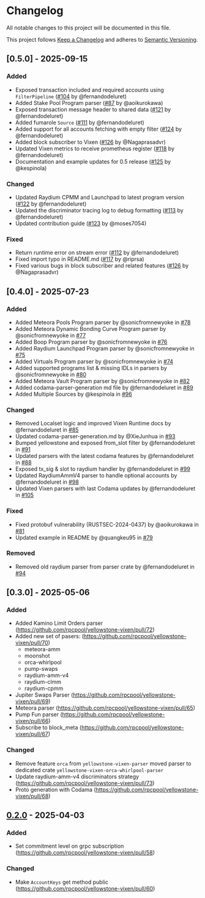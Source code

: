# Changelog

All notable changes to this project will be documented in this file.

This project follows [Keep a Changelog](https://keepachangelog.com/en/1.0.0/)
and adheres to [Semantic Versioning](https://semver.org/).

## [0.5.0] - 2025-09-15

### Added

- Exposed transaction included and required accounts using `FilterPipeline` ([#104](https://github.com/rpcpool/yellowstone-vixen/pull/104) by @fernandodeluret)
- Added Stake Pool Program parser ([#87](https://github.com/rpcpool/yellowstone-vixen/pull/87) by @aoikurokawa)
- Exposed transaction message header to shared data ([#121](https://github.com/rpcpool/yellowstone-vixen/pull/121) by @fernandodeluret)
- Added fumarole `Source` ([#111](https://github.com/rpcpool/yellowstone-vixen/pull/111) by @fernandodeluret)
- Added support for all accounts fetching with empty filter ([#124](https://github.com/rpcpool/yellowstone-vixen/pull/124) by @fernandodeluret)
- Added block subscriber to Vixen ([#126](https://github.com/rpcpool/yellowstone-vixen/pull/126) by @Nagaprasadvr)
- Updated Vixen metrics to receive prometheus register ([#118](https://github.com/rpcpool/yellowstone-vixen/pull/118) by @fernandodeluret)
- Documentation and example updates for 0.5 release ([#125](https://github.com/rpcpool/yellowstone-vixen/pull/125) by @kespinola)

### Changed

- Updated Raydium CPMM and Launchpad to latest program version ([#122](https://github.com/rpcpool/yellowstone-vixen/pull/122) by @fernandodeluret)
- Updated the discriminator tracing log to debug formatting ([#113](https://github.com/rpcpool/yellowstone-vixen/pull/113) by @fernandodeluret)
- Updated contribution guide ([#123](https://github.com/rpcpool/yellowstone-vixen/pull/123) by @moses7054)

### Fixed

- Return runtime error on stream error ([#112](https://github.com/rpcpool/yellowstone-vixen/pull/112) by @fernandodeluret)
- Fixed import typo in README.md ([#117](https://github.com/rpcpool/yellowstone-vixen/pull/117) by @riprsa)
- Fixed various bugs in block subscriber and related features ([#126](https://github.com/rpcpool/yellowstone-vixen/pull/126) by @Nagaprasadvr)

## [0.4.0] - 2025-07-23

### Added

- Added Meteora Pools Program parser by @sonicfromnewyoke in [#78](https://github.com/rpcpool/yellowstone-vixen/pull/78)
- Added Meteora Dynamic Bonding Curve Program parser by @sonicfromnewyoke in [#77](https://github.com/rpcpool/yellowstone-vixen/pull/77)
- Added Boop Program parser by @sonicfromnewyoke in [#76](https://github.com/rpcpool/yellowstone-vixen/pull/76)
- Added Raydium Launchpad Program parser by @sonicfromnewyoke in [#75](https://github.com/rpcpool/yellowstone-vixen/pull/75)
- Added Virtuals Program parser by @sonicfromnewyoke in [#74](https://github.com/rpcpool/yellowstone-vixen/pull/74)
- Added supported programs list & missing IDLs in parsers by @sonicfromnewyoke in [#80](https://github.com/rpcpool/yellowstone-vixen/pull/80)
- Added Meteora Vault Program parser by @sonicfromnewyoke in [#82](https://github.com/rpcpool/yellowstone-vixen/pull/82)
- Added codama-parser-generation md file by @fernandodeluret in [#89](https://github.com/rpcpool/yellowstone-vixen/pull/89)
- Added Multiple Sources by @kespinola in [#96](https://github.com/rpcpool/yellowstone-vixen/pull/96)

### Changed

- Removed Localset logic and improved Vixen Runtime docs by @fernandodeluret in [#85](https://github.com/rpcpool/yellowstone-vixen/pull/85)
- Updated codama-parser-generation.md by @XieJunhua in [#93](https://github.com/rpcpool/yellowstone-vixen/pull/93)
- Bumped yellowstone and exposed from_slot filter by @fernandodeluret in [#91](https://github.com/rpcpool/yellowstone-vixen/pull/91)
- Updated parsers with the latest codama features by @fernandodeluret in [#88](https://github.com/rpcpool/yellowstone-vixen/pull/88)
- Exposed tx_sig & slot to raydium handler by @fernandodeluret in [#99](https://github.com/rpcpool/yellowstone-vixen/pull/99)
- Updated RaydiumAmmV4 parser to handle optional accounts by @fernandodeluret in [#98](https://github.com/rpcpool/yellowstone-vixen/pull/98)
- Updated Vixen parsers with last Codama updates by @fernandodeluret in [#105](https://github.com/rpcpool/yellowstone-vixen/pull/105)

### Fixed

- Fixed protobuf vulnerability (RUSTSEC-2024-0437) by @aoikurokawa in [#81](https://github.com/rpcpool/yellowstone-vixen/pull/81)
- Updated example in README by @quangkeu95 in [#79](https://github.com/rpcpool/yellowstone-vixen/pull/79)

### Removed

- Removed old raydium parser from parser crate by @fernandodeluret in [#94](https://github.com/rpcpool/yellowstone-vixen/pull/94)

## [0.3.0] - 2025-05-06

### Added

- Added Kamino Limit Orders parser (https://github.com/rpcpool/yellowstone-vixen/pull/72)
- Added new set of pasers: (https://github.com/rpcpool/yellowstone-vixen/pull/70)
  - meteora-amm
  - moonshot
  - orca-whirlpool
  - pump-swaps
  - raydium-amm-v4
  - raydium-clmm
  - raydium-cpmm
- Jupiter Swaps Parser (https://github.com/rpcpool/yellowstone-vixen/pull/69)
- Meteora parser (https://github.com/rpcpool/yellowstone-vixen/pull/65)
- Pump Fun parser (https://github.com/rpcpool/yellowstone-vixen/pull/66)
- Subscribe to block_meta (https://github.com/rpcpool/yellowstone-vixen/pull/67)

### Changed

- Remove feature `orca` from `yellowstone-vixen-parser` moved parser to dedicated crate `yellowstone-vixen-orca-whirlpool-parser`
- Update raydium-amm-v4 discriminators strategy (https://github.com/rpcpool/yellowstone-vixen/pull/73)
- Proto generation with Codama (https://github.com/rpcpool/yellowstone-vixen/pull/68)

## [0.2.0] - 2025-04-03

### Added

- Set commitment level on grpc subscription (https://github.com/rpcpool/yellowstone-vixen/pull/58)

### Changed

- Make `AccountKeys` get method public (https://github.com/rpcpool/yellowstone-vixen/pull/60)

[Unreleased]: https://github.com/you/project/compare/v0.2.0...HEAD
[0.2.0]: https://github.com/you/project/releases/tag/v0.2.0
